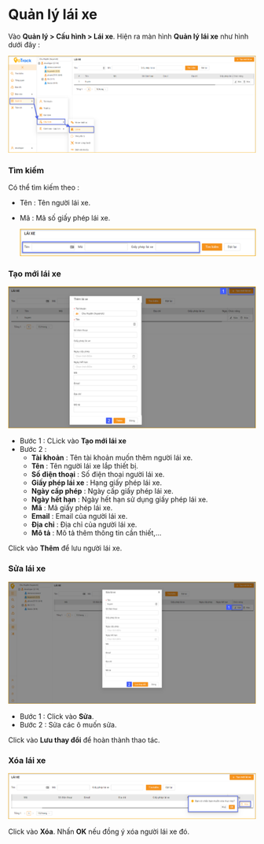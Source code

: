 # Quản lý lái xe

<div id="driver" >
</div>

Vào **Quản lý > Cấu hình > Lái xe**. Hiện ra màn hình **Quản lý lái xe** như hình dưới đây : 

 <span style="display:block;text-align:center">![Interface Web](/docs/assets/images/web-interface/device/driver-1.png)

 ### Tìm kiếm 
  Có thể tìm kiếm theo :
  * Tên : Tên người lái xe.
  * Mã : Mã số giấy phép lái xe.

    <span style="display:block;text-align:center">![Interface Web](/docs/assets/images/web-interface/device/driver.png)

### Tạo mới lái xe

<span style="display:block;text-align:center">![Interface Web](/docs/assets/images/web-interface/device/add-driver.png)

* Bước 1 : CLick vào **Tạo mới lái xe** 
* Bước 2 : 
    - **Tài khoản** : Tên tài khoản muốn thêm người lái xe.
    - **Tên** : Tên người lái xe lắp thiết bị.
    - **Số điện thoại** : Số điện thoại người lái xe.
    - **Giấy phép lái xe** : Hạng giấy phép lái xe.
    - **Ngày cấp phép** : Ngày cấp giấy phép lái xe.
    - **Ngày hết hạn** : Ngày hết hạn sử dụng giấy phép lái xe.
    - **Mã** : Mã giấy phép lái xe.
    - **Email** : Email của người lái xe.
    - **Địa chỉ** : Địa chỉ của người lái xe.
    - **Mô tả** : Mô tả thêm thông tin cần thiết,...

Click vào **Thêm** để lưu người lái xe.


### Sửa lái xe

<span style="display:block;text-align:center">![Interface Web](/docs/assets/images/web-interface/device/edit-driver.png)

- Bước 1 : Click vào **Sửa**.
- Bước 2 : Sửa các ô muốn sửa.


Click vào **Lưu thay đổi** để hoàn thành thao tác.

### Xóa lái xe

<span style="display:block;text-align:center">![Interface Web](/docs/assets/images/web-interface/device/delete-driver.png)

Click vào **Xóa**. Nhấn **OK** nếu đồng ý xóa người lái xe đó.